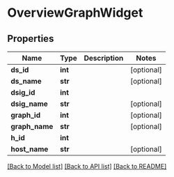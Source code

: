 # OverviewGraphWidget

## Properties
Name | Type | Description | Notes
------------ | ------------- | ------------- | -------------
**ds_id** | **int** |  | [optional] 
**ds_name** | **str** |  | [optional] 
**dsig_id** | **int** |  | 
**dsig_name** | **str** |  | [optional] 
**graph_id** | **int** |  | [optional] 
**graph_name** | **str** |  | [optional] 
**h_id** | **int** |  | 
**host_name** | **str** |  | [optional] 

[[Back to Model list]](../README.md#documentation-for-models) [[Back to API list]](../README.md#documentation-for-api-endpoints) [[Back to README]](../README.md)


